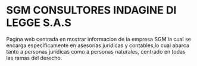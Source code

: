 # SGM CONSULTORES INDAGINE DI LEGGE S.A.S
Pagina web centrada en mostrar informacion de la empresa SGM la cual se encarga específicamente en asesorías jurídicas y contables,lo cual abarca tanto a personas jurídicas como a personas naturales, centrado en todas las ramas del derecho.
